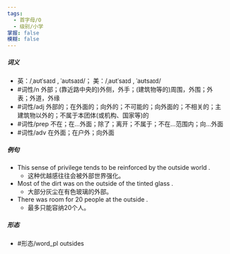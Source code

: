 ```yaml
---
tags:
  - 首字母/O
  - 级别/小学
掌握: false
模糊: false
---
```

##### 词义
- 英：/ˌaʊtˈsaɪd , ˈaʊtsaɪd/； 美：/ˌaʊtˈsaɪd , ˈaʊtsaɪd/
- #词性/n  外部；(靠近路中央的)外侧，外手；(建筑物等的)周围，外围；外表；外道，外缘
- #词性/adj  外部的；在外面的；向外的；不可能的；向外面的；不相关的；主建筑物以外的；不属于本团体(或机构、国家等)的
- #词性/prep  不在；在…外面；除了；离开；不属于；不在…范围内；向…外面
- #词性/adv  在外面；在户外；向外面
##### 例句
- This sense of privilege tends to be reinforced by the outside world .
	- 这种优越感往往会被外部世界强化。
- Most of the dirt was on the outside of the tinted glass .
	- 大部分灰尘在有色玻璃的外部。
- There was room for 20 people at the outside .
	- 最多只能容纳20个人。
##### 形态
- #形态/word_pl outsides
